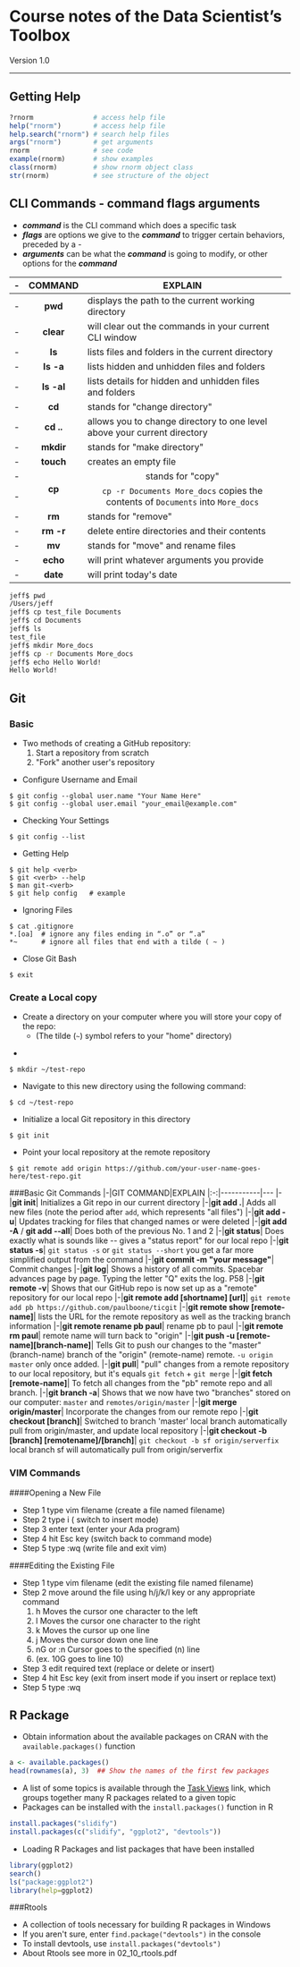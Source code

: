 # Course notes of the Data Scientist’s Toolbox #
Version 1.0

----------

## Getting Help ##
```R
?rnorm               # access help file
help("rnorm")        # access help file
help.search("rnorm") # search help files
args("rnorm")        # get arguments
rnorm                # see code
example(rnorm)       # show examples
class(rnorm)         # show rnorm object class
str(rnorm)           # see structure of the object
```
## CLI Commands - command flags arguments ##


- ***command*** is the CLI command which does a specific task
- ***flags*** are options we give to the ***command*** to trigger certain behaviors, preceded by a -
- ***arguments*** can be what the ***command*** is going to modify, or other options for the ***command***

|-|COMMAND|EXPLAIN
|:-:|:---:|----
|-|**pwd**| displays the path to the current working directory
|-|**clear**| will clear out the commands in your current CLI window
|-|**ls**| lists files and folders in the current directory
|-|**ls -a**| lists hidden and unhidden files and folders
|-|**ls -al**| lists details for hidden and unhidden files and folders
|-|**cd**| stands for "change directory"
|-|**cd ..**| allows you to change directory to one level above your current directory
|-|**mkdir**| stands for "make directory"
|-|**touch**| creates an empty file
|-<td rowspan=2 align="center">**cp**</td>| stands for "copy"
|-| `cp -r Documents More_docs` copies the contents of `Documents` into `More_docs`
|-|**rm**| stands for "remove"
|-|**rm -r**| delete entire directories and their contents
|-|**mv**| stands for "move" and rename files
|-|**echo**| will print whatever arguments you provide
|-|**date**| will print today's date



```bash
jeff$ pwd
/Users/jeff
jeff$ cp test_file Documents
jeff$ cd Documents
jeff$ ls 
test_file
jeff$ mkdir More_docs
jeff$ cp -r Documents More_docs
jeff$ echo Hello World!
Hello World!
```

## Git ##
### Basic
* Two methods of creating a GitHub repository:
  1. Start a repository from scratch
  2. "Fork" another user's repository
- Configure Username and Email
```
$ git config --global user.name "Your Name Here"
$ git config --global user.email "your_email@example.com"
```
- Checking Your Settings
```
$ git config --list
```
- Getting Help
```
$ git help <verb>
$ git <verb> --help
$ man git-<verb>
$ git help config	# example
```
- Ignoring Files
```
$ cat .gitignore
*.[oa]	# ignore any files ending in “.o” or “.a”
*~		# ignore all files that end with a tilde ( ~ )
```
- Close Git Bash
```
$ exit
```

### Create a Local copy
* Create a directory on your computer where you will store your copy of the repo: 
	- (The tilde (`~`) symbol refers to your "home" directory)
- 
```
$ mkdir ~/test-repo
```
* Navigate to this new directory using the following command:
```
$ cd ~/test-repo
```
* Initialize a local Git repository in this directory
```
$ git init
```
* Point your local repository at the remote repository
```
$ git remote add origin https://github.com/your-user-name-goes-here/test-repo.git
```

###Basic Git Commands
|-|GIT COMMAND|EXPLAIN
|:-:|-----------|---
|-|**git init**| Initializes a Git repo in our current directory
|-|**git add .**| Adds all new files (note the period after `add`, which represents "all files")
|-|**git add -u**| Updates tracking for files that changed names or were deleted
|-|**git add -A** / **git add --all**| Does both of the previous No. 1 and 2
|-|**git status**| Does exactly what is sounds like -- gives a "status report" for our local repo
|-|**git status -s**|  `git status -s` or  `git status --short` you get a far more simplified output from the command
|-|**git commit -m "your message"**| Commit changes
|-|**git log**| Shows a history of all commits. Spacebar advances page by page. Typing the letter "Q" exits the log. P58
|-|**git remote -v**| Shows that our GitHub repo is now set up as a "remote" repository for our local repo
|-|**git remote add [shortname] [url]**| `git remote add pb https://github.com/paulboone/ticgit`
|-|**git remote show [remote-name]**| lists the URL for the remote repository as well as the tracking branch information
|-|**git remote rename pb paul**| rename  pb to  paul
|-|**git remote rm paul**| remote name will turn back to "origin"
|-|**git push -u [remote-name][branch-name]**| Tells Git to push our changes to the "master" (branch-name) branch of the "origin" (remote-name) remote. `-u origin master` only once added.
|-|**git pull**| "pull" changes from a remote repository to our local repository, but it's  equals `git fetch` + `git merge`
|-|**git fetch [remote-name]**| To fetch all changes from the "pb" remote repo and all branch.
|-|**git branch -a**| Shows that we now have two "branches" stored on our computer: `master` and `remotes/origin/master`
|-|**git merge origin/master**| Incorporate the changes from our remote repo
|-|**git checkout [branch]**| Switched to branch 'master' local branch automatically pull from  origin/master, and update local repository
|-|**git checkout -b [branch] [remotename]/[branch]**| `git checkout -b sf origin/serverfix` local branch  sf will automatically pull from  origin/serverfix


### VIM Commands
####Opening a New File

- Step 1	type	vim filename	(create a file named filename)
- Step 2	type	i	( switch to insert mode)
- Step 3	enter text	(enter your Ada program)
- Step 4	hit	Esc key	(switch back to command mode)
- Step 5	type	:wq	(write file and exit vim)

####Editing the Existing File

- Step 1	type	vim filename	(edit the existing file named filename)
- Step 2	move around the file using h/j/k/l key or any appropriate command
	1. h Moves the cursor one character to the left
	2. l Moves the cursor one character to the right
	3. k Moves the cursor up one line
	4. j Moves the cursor down one line
	5. nG or :n Cursor goes to the specified (n) line
	6. (ex. 10G goes to line 10)
- Step 3	edit required text (replace or delete or insert)
- Step 4	hit Esc key (exit from insert mode if you insert or replace text)
- Step 5	type	:wq

## R Package
- Obtain information about the available packages on CRAN with the `available.packages()` function
```r
a <- available.packages()
head(rownames(a), 3)  ## Show the names of the first few packages
```
- A list of some topics is available through the [Task Views](http://cran.r-project.org/web/views/) link, which groups together many R packages related to a given topic
- Packages can be installed with the `install.packages()` function in R
```r
install.packages("slidify")
install.packages(c("slidify", "ggplot2", "devtools"))
```
- Loading R Packages and list packages that have been installed
```r
library(ggplot2)
search()
ls("package:ggplot2")
library(help=ggplot2)
```
###Rtools
* A collection of tools necessary for building R packages in Windows
* If you aren't sure, enter ```find.package("devtools")``` in the console
* To install devtools, use ```install.packages("devtools")```
* About Rtools see more in 02_10_rtools.pdf